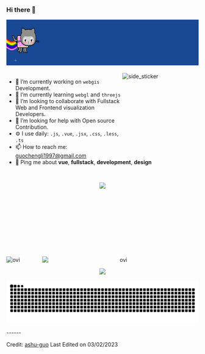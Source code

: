 ### Hi there 👋

<div align="center">
    <img src="https://raw.githubusercontent.com/ashu-guo/ashu-guo/master/assets/fly.webp" height="120px" />
</div>

<br/>

<img align="right" width=200px height=200px alt="side_sticker" src="https://media.giphy.com/media/TEnXkcsHrP4YedChhA/giphy.gif" />

- 🔭 I’m currently working on `webgis` Development.
- 🌱 I’m currently learning `webgl` and `threejs`
- 👯 I’m looking to collaborate with Fullstack Web and Frontend visualization Developers.
- 🤔 I’m looking for help with Open source Contribution.
- ⚙️ I use daily: `.js`, `.vue`, `.jsx`, `.css`, `.less`, `.ts`
- 📫 How to reach me: guochengli1997@gmail.com
- 💬 Ping me about **vue**, **fullstack**, **development**, **design**

<br/>

<p align="center" style="height: 180px">
    <img style="height:10rem" src="https://github-readme-stats.vercel.app/api?username=ashu-guo&bg_color=30,e96443,904e95&title_color=fff&text_color=fff&show_icons=true&theme=radical" />
</p>

<p align="center"><img align="left" src="https://github-readme-stats.vercel.app/api/top-langs?username=ashu-guo&show_icons=true&locale=en&layout=compact&theme=chartreuse-dark" alt="ovi" /></p>
<p align="center">&nbsp;<img align="right" src="https://github-readme-stats.vercel.app/api?username=OvinduWijethunge&show_icons=true&locale=en&theme=chartreuse-dark" alt="ovi" width="410" /></p>
<p align="center">
    <img style="height:10rem;" src="https://github-readme-streak-stats.herokuapp.com/?user=ashu-guo&theme=radical&show_icons=true&border=e4e2e2" />
</p>

<p >
    <picture align="center">
      <source media="(prefers-color-scheme: dark)" srcset="https://raw.githubusercontent.com/ashu-guo/ashu-guo/master/assets/github-contribution-grid-snake.svg">
      <source media="(prefers-color-scheme: light)" srcset="https://raw.githubusercontent.com/ashu-guo/ashu-guo/master/assets/github-contribution-grid-snake.svg">
      <img alt="github contribution grid snake animation" src="https://raw.githubusercontent.com/ashu-guo/ashu-guo/master/assets/github-contribution-grid-snake.svg">
    </picture>
</p>
------

Credit: [ashu-guo](https://github.com/ashu-guo)
Last Edited on 03/02/2023
